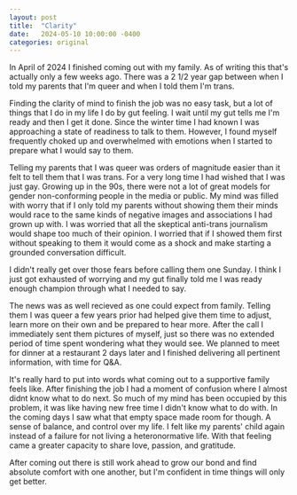 ```yaml
---
layout: post
title:  "Clarity"
date:   2024-05-10 10:00:00 -0400
categories: original
---
```

In April of 2024 I finished coming out with my family. As of writing this that's actually only a few weeks ago. There was a 2 1/2 year gap between when I told my parents that I'm queer and when I told them I'm trans.

Finding the clarity of mind to finish the job was no easy task, but a lot of things that I do in my life I do by gut feeling. I wait until my gut tells me I'm ready and then I get it done. Since the winter time I had known I was approaching a state of readiness to talk to them. However, I found myself frequently choked up and overwhelmed with emotions when I started to prepare what I would say to them.

Telling my parents that I was queer was orders of magnitude easier than it felt to tell them that I was trans. For a very long time I had wished that I was just gay. Growing up in the 90s, there were not a lot of great models for gender non-conforming people in the media or public. My mind was filled with worry that if I only told my parents without showing them their minds would race to the same kinds of negative images and associations I had grown up with. I was worried that all the skeptical anti-trans journalism would shape too much of their opinion. I worried that if I showed them first without speaking to them it would come as a shock and make starting a grounded conversation difficult.

I didn't really get over those fears before calling them one Sunday. I think I just got exhausted of worrying and my gut finally told me I was ready enough champion through what I needed to say. 

The news was as well recieved as one could expect from family. Telling them I was queer a few years prior had helped give them time to adjust, learn more on their own and be prepared to hear more. After the call I immediately sent them pictures of myself, just so there was no extended period of time spent wondering what they would see. We planned to meet for dinner at a restaurant 2 days later and I finished delivering all pertinent information, with time for Q&amp;A. 

It's really hard to put into words what coming out to a supportive family feels like. After finishing the job I had a moment of confusion where I almost didnt know what to do next. So much of my mind has been occupied by this problem, it was like having new free time I didn't know what to do with. In the coming days I saw what that empty space made room for though. A sense of balance, and control over my life. I felt like my parents' child again instead of a failure for not living a heteronormative life. With that feeling came a greater capacity to share love, passion, and gratitude.

After coming out there is still work ahead to grow our bond and find absolute comfort with one another, but I'm confident in time things will only get better.